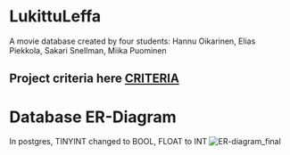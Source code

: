 # LukittuLeffa

A movie database created by four students:
Hannu Oikarinen, Elias Piekkola, Sakari Snellman, Miika Puominen

## Project criteria here [CRITERIA](https://moodle.oulu.fi/pluginfile.php/2017822/mod_label/intro/Elokuvasovellus.pdf)

# Database ER-Diagram 
In postgres, TINYINT changed to BOOL, FLOAT to INT
![ER-diagram_final](https://github.com/TVT22-8/LukittuLeffa/assets/127964245/25d4ef73-864c-4c7c-b024-6599fa8b1169)
